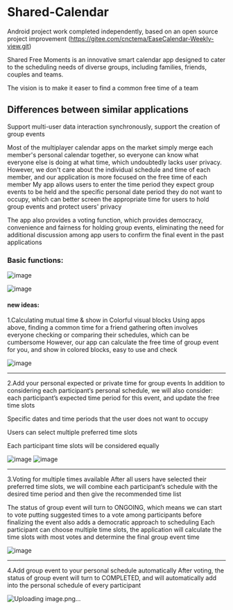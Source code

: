 # Shared-Calendar
Android project work completed independently, based on an open source project improvement (https://gitee.com/cnctema/EaseCalendar-Weekly-view.git)


Shared Free Moments is an innovative smart calendar app designed to cater to the scheduling needs of diverse groups, including families, friends, couples and teams. 


The vision is to make it easer to find a common free time of a team


## Differences between similar applications 
Support multi-user data interaction synchronously, support the creation of group events


Most of the multiplayer calendar apps on the market simply merge each member's personal calendar together, so everyone can know what everyone else is doing at what time, which undoubtedly lacks user privacy. However, we don't care about the individual schedule and time of each member, and our application is more focused on the free time of each member
My app allows users to enter the time period they expect group events to be held and the specific personal date period they do not want to occupy, which can better screen the appropriate time for users to hold group events and protect users' privacy


The app also provides a voting function, which provides democracy, convenience and fairness for holding group events, eliminating the need for additional discussion among app users to confirm the final event in the past applications
### Basic functions:
![image](https://github.com/user-attachments/assets/c2bd929f-6796-4516-a5c1-e1df38f86f09)

![image](https://github.com/user-attachments/assets/29d1af7e-b620-4c0d-9391-82dbd93ab555)

#### new ideas:
1.Calculating mutual time & show in Colorful visual blocks
Using apps above, finding a common time for a friend gathering often involves everyone checking or comparing their schedules, which can be cumbersome
However, our app can calculate the free time of group event for you, and show in colored blocks, easy to use and check


![image](https://github.com/user-attachments/assets/0736feb9-7b43-4696-ba93-3d1bf6d66fff)
***

2.Add your personal expected or private time for group events
In addition to considering each participant‘s personal schedule, we will also consider:
each participant’s expected time period for this event, and update the free time slots 

Specific dates and time periods that the user does not want to occupy

Users can select multiple preferred time slots

Each participant time slots will be considered equally


![image](https://github.com/user-attachments/assets/d9a7e55b-7fa1-413b-8e47-62f3ef1de2e3)
![image](https://github.com/user-attachments/assets/6becde13-b501-42bf-a1b8-aa0ddee036f2)
***
3.Voting for multiple times available
After all users have selected their preferred time slots, we will combine each participant‘s schedule with the desired time period and then give the recommended time list

The status of group event will turn to ONGOING, which means we can start to vote
putting suggested times to a vote among participants before finalizing the event also adds a democratic approach to scheduling
Each participant can choose multiple time slots, the application will calculate the time slots with most votes and determine the final group event time


![image](https://github.com/user-attachments/assets/055fb97f-dc91-45bb-9a85-fd06ff3e564f)
***

4.Add group event to your personal schedule automatically
After voting, the status of group event will turn to COMPLETED, and will automatically add into the personal schedule of every participant


![Uploading image.png…]()







